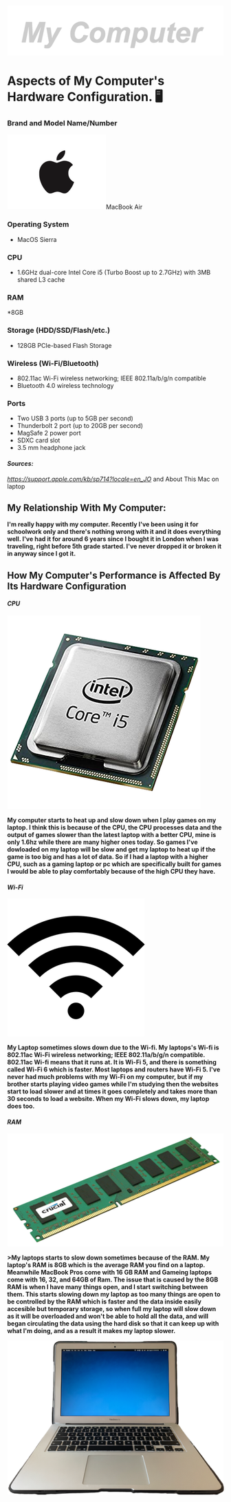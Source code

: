 ![alt text](https://github.com/TaimShlewet/IMAGES-/blob/main/Screen%20Shot%202021-08-30%20at%205.21.01%20PM.png)
# Aspects of My Computer's Hardware Configuration. 🖥










### Brand and Model Name/Number
![alt text](https://github.com/TaimShlewet/IMAGES-/blob/main/rsz_1rsz_png-transparent-black-small-apple-logo-logo-material-apple-logo-black.png)MacBook Air
### Operating System
* MacOS Sierra 
### CPU
* 1.6GHz dual-core Intel Core i5 (Turbo Boost up to 2.7GHz) with 3MB shared L3 cache
### RAM
*8GB
### Storage (HDD/SSD/Flash/etc.)
* 128GB PCIe-based Flash Storage
### Wireless (Wi-Fi/Bluetooth)
* 802.11ac Wi-Fi wireless networking; IEEE 802.11a/b/g/n compatible
* Bluetooth 4.0 wireless technology
### Ports
* Two USB 3 ports (up to 5GB per second)
* Thunderbolt 2 port (up to 20GB per second)
* MagSafe 2 power port
* SDXC card slot
* 3.5 mm headphone jack

#### *Sources:*
*https://support.apple.com/kb/sp714?locale=en_JO* and About This Mac on laptop

## My Relationship With My Computer:
   **I'm really happy with my computer. Recently I've been using it for schoolwork only and there's nothing wrong with it and it does everything well. I've had it for around 6 years since I bought it in London when I was traveling, right before 5th grade started. I've never dropped it or broken it in anyway since I got it.**
## How My Computer's Performance is Affected By Its Hardware Configuration
#### *CPU*
![alt text](https://github.com/TaimShlewet/IMAGES-/blob/main/51ZMybQM3cL._AC_SS450_.png)

**My computer starts to heat up and slow down when I play games on my laptop. I think this is because of the CPU, the CPU processes data and the output of games slower than the latest laptop with a better CPU, mine is only 1.6hz while there are many higher ones today. So games I've dowloaded on my laptop will be slow and get my laptop to heat up if the game is too big and has a lot of data. So if I had a laptop with a higher CPU, such as a gaming laptop or pc which are specifically built for games I would be able to play comfortably because of the high CPU they have.** 
#### *Wi-Fi*
![alt text](https://github.com/TaimShlewet/IMAGES-/blob/main/2cd43b_7ac9dc5f94454be99cfeeff262bc0dd2_mv2.png)

**My Laptop sometimes slows down due to the Wi-fi. My laptops's Wi-fi is 802.11ac Wi-Fi wireless networking; IEEE 802.11a/b/g/n compatible. 802.11ac Wi-fi means that it runs at. It is Wi-Fi 5, and there is something called Wi-Fi 6 which is faster. Most laptops and routers have Wi-Fi 5. I've never had much problems with my Wi-Fi on my computer, but if my brother starts playing video games while I'm studying then the websites start to load slower and at times it goes completely and takes more than 30 seconds to load a website. When my Wi-Fi slows down, my laptop does too.**

#### *RAM*
![alt text](https://github.com/TaimShlewet/IMAGES-/blob/main/purepng.com-ramelectronicsram-941524673788z0ok7.png)

**>My laptops starts to slow down sometimes because of the RAM. My laptop's RAM is 8GB which is the average RAM you find on a laptop. Meanwhile MacBook Pros come with 16 GB RAM and Gameing laptops come with 16, 32, and 64GB of Ram. The issue that is caused by the 8GB RAM is when I have many things open, and I start switching between them. This starts slowing down my laptop as too many things are open to be controlled by the RAM which is faster and the data inside easily accesible but temporary storage, so when full my laptop will slow down as it will be overloaded and won't be able to hold all the data, and will began circulating the data using the hard disk so that it can keep up with what I'm doing, and as a result it makes my laptop slower.**



![alt text](https://github.com/TaimShlewet/IMAGES-/blob/main/IMG_3555.PNG)
